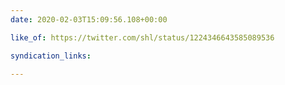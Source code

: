 ```yaml
---
date: 2020-02-03T15:09:56.108+00:00

like_of: https://twitter.com/shl/status/1224346643585089536

syndication_links:

---
```


